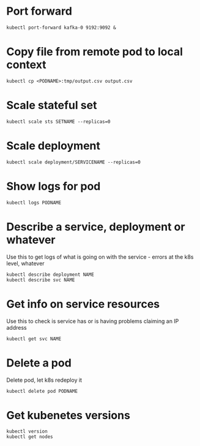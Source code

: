 # Port forward

    kubectl port-forward kafka-0 9192:9092 &

# Copy file from remote pod to local context

    kubectl cp <PODNAME>:tmp/output.csv output.csv

# Scale stateful set

    kubectl scale sts SETNAME --replicas=0

# Scale deployment

    kubectl scale deployment/SERVICENAME --replicas=0

# Show logs for pod

    kubectl logs PODNAME

# Describe a service, deployment or whatever

Use this to get logs of what is going on with the service - errors at the k8s level, whatever

    kubectl describe deployment NAME
    kubectl describe svc NAME
    
# Get info on service resources

Use this to check is service has or is having problems claiming an IP address

    kubectl get svc NAME

# Delete a pod

Delete pod, let k8s redeploy it

    kubectl delete pod PODNAME

# Get kubenetes versions

    kubectl version
    kubectl get nodes
